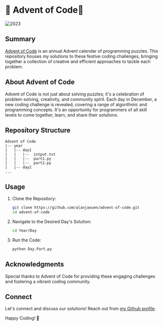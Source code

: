 # 🎄 Advent of Code🎄

![2023](https://img.shields.io/badge/2023-8%E2%AD%90-green.svg?style=for-the-badge)

## Summary

[Advent of Code](http://adventofcode.com/) is an annual Advent calendar of programming puzzles. This repository houses my solutions to these festive coding challenges, bringing together a collection of creative and efficient approaches to tackle each problem.

## About Advent of Code

Advent of Code is not just about solving puzzles; it's a celebration of problem-solving, creativity, and community spirit. Each day in December, a new coding challenge is revealed, covering a range of algorithmic and programming concepts. It's an opportunity for programmers of all skill levels to come together, learn, and share their solutions.

## Repository Structure

```tree
Advent of Code
|-- year
|   |-- day1
|   |   |--  intput.txt
|   |   |--  part1.py
|   |   |--  part2.py
|   |-- day2
...
```

## Usage

1. Clone the Repository:

    ```bash
    git clone https://github.com/alanjaouen/advent-of-code.git
    cd advent-of-code
    ```

1. Navigate to the Desired Day's Solution:

    ```bash
    cd Year/Day
    ```

1. Run the Code:

    ```bash
    python Day.Part.py
    ```

## Acknowledgments

Special thanks to Advent of Code for providing these engaging challenges and fostering a vibrant coding community.

## Connect

Let's connect and discuss our solutions! Reach out from [my Github profile](https://github.com/alanjaouen).

Happy Coding! 🚀
